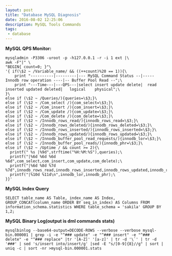 ```yaml
---
layout: post
title: "Database MySQL Diagnosis"
date: 2016-08-02 12:25:06
description: MySQL Tools Commands
tags: 
 - database
---
```


**MySQL QPS Monitor:**

    mysqladmin -P3306 -uroot -p -h127.0.0.1 -r -i 1 ext |\
    awk -F"|" \
    "BEGIN{ count=0; }"\
    '{ if(\$2 ~ /Variable_name/ && ((++count)%20 == 1)){\
        print "----------|---------|--- MySQL Command Status --|----- Innodb row operation ----|-- Buffer Pool Read --";\
        print "---Time---|---QPS---|select insert update delete|  read inserted updated deleted|   logical    physical";\
    }\
    else if (\$2 ~ /Queries/){queries=\$3;}\
    else if (\$2 ~ /Com_select /){com_select=\$3;}\
    else if (\$2 ~ /Com_insert /){com_insert=\$3;}\
    else if (\$2 ~ /Com_update /){com_update=\$3;}\
    else if (\$2 ~ /Com_delete /){com_delete=\$3;}\
    else if (\$2 ~ /Innodb_rows_read/){innodb_rows_read=\$3;}\
    else if (\$2 ~ /Innodb_rows_deleted/){innodb_rows_deleted=\$3;}\
    else if (\$2 ~ /Innodb_rows_inserted/){innodb_rows_inserted=\$3;}\
    else if (\$2 ~ /Innodb_rows_updated/){innodb_rows_updated=\$3;}\
    else if (\$2 ~ /Innodb_buffer_pool_read_requests/){innodb_lor=\$3;}\
    else if (\$2 ~ /Innodb_buffer_pool_reads/){innodb_phr=\$3;}\
    else if (\$2 ~ /Uptime / && count >= 2){\
      printf(" %s |%9d",strftime("%H:%M:%S"),queries);\
      printf("|%6d %6d %6d %6d",com_select,com_insert,com_update,com_delete);\
      printf("|%6d %8d %7d %7d",innodb_rows_read,innodb_rows_inserted,innodb_rows_updated,innodb_rows_deleted);\
      printf("|%10d %11d\n",innodb_lor,innodb_phr);\
    }}'


**MySQL Index Query**

    SELECT table_name AS Table, index_name AS Index, GROUP_CONCAT(column_name ORDER BY seq_in_index) AS Columns FROM information_schema.statistics WHERE table_schema = 'sakila' GROUP BY 1,2;

**MySQL Binary Log(output is dml commands stats)**

    mysqlbinlog --base64-output=DECODE-ROWS --verbose --verbose mysql-bin.000001 | grep -i -e "^### update" -e "^### insert" -e "^### delete" -e "^### replace" |tr '[A-Z]' '[a-z]' | tr -d '\`' | tr -d '###' | sed 's/insert into/insert/g' |sed -E "s/[0-9]{8}//g" | sort | uniq -c | sort -nr >mysql-bin.000001.stats
